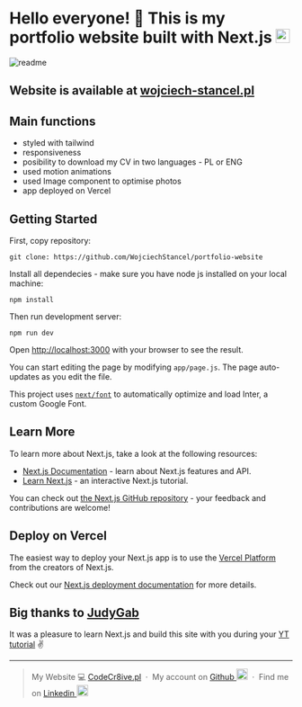 # Hello everyone! 👋 This is my portfolio website built with Next.js <img width="25px" src="https://github.com/WojciechStancel/portfolio-website/assets/121879383/29c68e42-b31e-44f7-9005-bf89958b19b1" />

![readme](https://github.com/WojciechStancel/portfolio-website/assets/121879383/cefc6820-aa98-41a3-8a39-358af08f9a60)
## Website is available at [wojciech-stancel.pl](https://www.wojciech-stancel.pl/)

## Main functions

- styled with tailwind
- responsiveness
- posibility to download my CV in two languages - PL or ENG
- used motion animations
- used Image component to optimise photos
- app deployed on Vercel
  


## Getting Started

First, copy repository:

```
git clone: https://github.com/WojciechStancel/portfolio-website
```
Install all dependecies - make sure you have node js installed on your local machine:
```
npm install
```
Then run development server:
```
npm run dev
```

Open [http://localhost:3000](http://localhost:3000) with your browser to see the result.

You can start editing the page by modifying `app/page.js`. The page auto-updates as you edit the file.

This project uses [`next/font`](https://nextjs.org/docs/basic-features/font-optimization) to automatically optimize and load Inter, a custom Google Font.

## Learn More

To learn more about Next.js, take a look at the following resources:

- [Next.js Documentation](https://nextjs.org/docs) - learn about Next.js features and API.
- [Learn Next.js](https://nextjs.org/learn) - an interactive Next.js tutorial.

You can check out [the Next.js GitHub repository](https://github.com/vercel/next.js/) - your feedback and contributions are welcome!

## Deploy on Vercel

The easiest way to deploy your Next.js app is to use the [Vercel Platform](https://vercel.com/new?utm_medium=default-template&filter=next.js&utm_source=create-next-app&utm_campaign=create-next-app-readme) from the creators of Next.js.

Check out our [Next.js deployment documentation](https://nextjs.org/docs/deployment) for more details.

## Big thanks to [JudyGab](https://github.com/judygab)
It was a pleasure to learn Next.js and build this site with you during your [YT tutorial](https://www.youtube.com/watch?v=Kb1f5bvF6f4&t=6207s&ab_channel=webdecoded) ✌️

---

> My Website 💻 [CodeCr8ive.pl](https://www.codecr8ive.pl) &nbsp;&middot;&nbsp;
> My account on
[Github <img width="20px" src="https://github.com/WojciechStancel/Notes-React-App/assets/121879383/fc63de6c-91ae-4eb7-ac97-a5a365bdf073)">](https://github.com/WojciechStancel) &nbsp;&middot;&nbsp;
> Find me on
 [Linkedin <img width="20px" src="https://github.com/WojciechStancel/Notes-React-App/assets/121879383/94d42b30-025f-4997-9ff5-9491c49d9026">](https://www.linkedin.com/in/wojciech-stancel/) 

